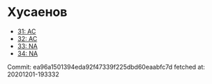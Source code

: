 # Хусаенов
- [31: AC](31.md)
- [32: AC](32.md)
- [33: NA](33.md)
- [34: NA](34.md)

Commit: ea96a1501394eda92f47339f225dbd60eaabfc7d
 fetched at: 20201201-193332
